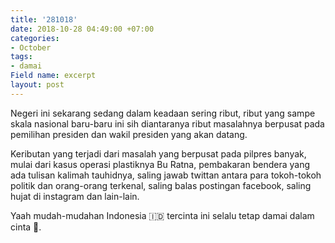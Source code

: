 ```yaml
---
title: '281018'
date: 2018-10-28 04:49:00 +07:00
categories:
- October
tags:
- damai
Field name: excerpt
layout: post
---
```


Negeri ini sekarang sedang dalam keadaan sering ribut, ribut yang sampe skala nasional baru-baru ini sih diantaranya ribut masalahnya berpusat pada pemilihan presiden dan wakil presiden yang akan datang.

<!--read more-->
Keributan yang terjadi dari masalah yang berpusat pada pilpres banyak, mulai dari kasus operasi plastiknya Bu Ratna, pembakaran bendera yang ada tulisan kalimah tauhidnya, saling jawab twittan antara para tokoh-tokoh politik dan orang-orang terkenal, saling balas postingan facebook, saling hujat di instagram dan lain-lain. 

Yaah mudah-mudahan Indonesia 🇮🇩 tercinta ini selalu tetap damai dalam cinta 🧡. 